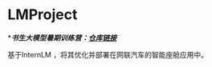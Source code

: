 # LMProject
************书生大模型暑期训练营：[仓库链接](https://github.com/InternLM/Tutorial)***********

基于InternLM ，将其优化并部署在网联汽车的智能座舱应用中。